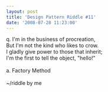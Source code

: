 ```yaml
---
layout: post
title: 'Design Pattern Riddle #11'
date: '2008-07-28 11:23:00'
---
```


q. I'm in the business of procreation,<br>But I'm not the kind who likes to crow.<br>I gladly give power to those that inherit;<br>I'm the first to tell the object, "hello!"<br><br>a. Factory Method<br><br>~/riddle by me